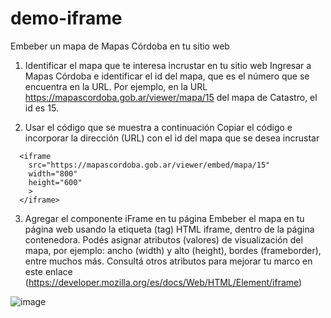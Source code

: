 # demo-iframe
Embeber un mapa de Mapas Córdoba en tu sitio web


1) Identificar el mapa que te interesa incrustar en tu sitio web
Ingresar a Mapas Córdoba e identificar el id del mapa, que es el número que se encuentra en la URL. Por ejemplo, en la URL https://mapascordoba.gob.ar/viewer/mapa/15 del mapa de Catastro, el id es 15.

2) Usar el código que se muestra a continuación
Copiar el código e incorporar la dirección (URL) con el id del mapa que se desea incrustar
```:html
  <iframe
    src="https://mapascordoba.gob.ar/viewer/embed/mapa/15"
    width="800"
    height="600"
    >
  </iframe>
```


3)  Agregar el componente iFrame en tu página
Embeber el mapa en tu página web usando la etiqueta (tag) HTML iframe, dentro de la página contenedora. Podés asignar atributos (valores) de visualización del mapa, por ejemplo: ancho (width) y alto (height), bordes (frameborder), entre muchos más. Consultá otros atributos para mejorar tu marco en este enlace (https://developer.mozilla.org/es/docs/Web/HTML/Element/iframe)

![image](https://github.com/IDECOR/demo-iframe/assets/58694347/f058776a-8680-4d00-ac6b-1a2147517f05)

